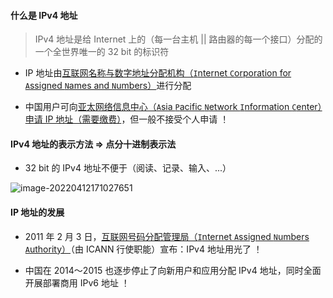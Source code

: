 #### 什么是 IPv4 地址

> IPv4 地址是给 Internet 上的（每一台主机 || 路由器的每一个接口）分配的一个全世界唯一的 32 bit 的标识符

- IP 地址由[互联网名称与数字地址分配机构（`I`nternet `C`orporation for `A`ssigned `N`ames and `N`umbers）](https://www.icann.org/)进行分配

- 中国用户可向[亚太网络信息中心（`A`sia `P`acific `N`etwork `I`nformation `C`enter）申请 IP 地址（需要缴费）](https://www.apnic.net/)，但一般不接受个人申请 ！

#### IPv4 地址的表示方法 => 点分十进制表示法

- 32 bit 的 IPv4 地址不便于（阅读、记录、输入、...）

![image-20220412171027651](https://aliyun-oss-lpj.oss-cn-qingdao.aliyuncs.com/images/by-picgo/image-20220412171027651.png)

#### IP 地址的发展

- 2011 年 2 月 3 日，[互联网号码分配管理局（`I`nternet `A`ssigned `N`umbers `A`uthority）](https://www.iana.org/)（由 ICANN 行使职能）宣布：IPv4 地址用光了 ！

- 中国在 2014～2015 也逐步停止了向新用户和应用分配 IPv4 地址，同时全面开展部署商用 IPv6 地址 ！
